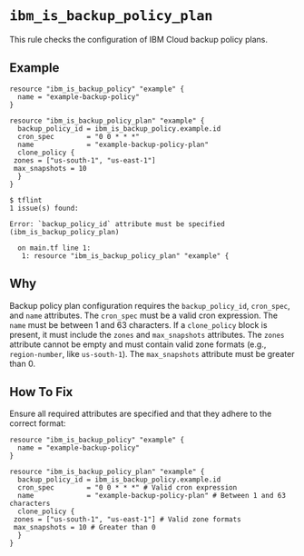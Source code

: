 # `ibm_is_backup_policy_plan`

This rule checks the configuration of IBM Cloud backup policy plans.

## Example

```hcl
resource "ibm_is_backup_policy" "example" {
  name = "example-backup-policy"
}

resource "ibm_is_backup_policy_plan" "example" {
  backup_policy_id = ibm_is_backup_policy.example.id
  cron_spec        = "0 0 * * *"
  name             = "example-backup-policy-plan"
  clone_policy {
 zones = ["us-south-1", "us-east-1"]
 max_snapshots = 10
  }
}
```

```console
$ tflint
1 issue(s) found:

Error: `backup_policy_id` attribute must be specified (ibm_is_backup_policy_plan)

  on main.tf line 1:
   1: resource "ibm_is_backup_policy_plan" "example" {
```

## Why

Backup policy plan configuration requires the `backup_policy_id`, `cron_spec`, and `name` attributes. The `cron_spec` must be a valid cron expression. The `name` must be between 1 and 63 characters. If a `clone_policy` block is present, it must include the `zones` and `max_snapshots` attributes. The `zones` attribute cannot be empty and must contain valid zone formats (e.g., `region-number`, like `us-south-1`). The `max_snapshots` attribute must be greater than 0.

## How To Fix

Ensure all required attributes are specified and that they adhere to the correct format:

```hcl
resource "ibm_is_backup_policy" "example" {
  name = "example-backup-policy"
}

resource "ibm_is_backup_policy_plan" "example" {
  backup_policy_id = ibm_is_backup_policy.example.id
  cron_spec        = "0 0 * * *" # Valid cron expression
  name             = "example-backup-policy-plan" # Between 1 and 63 characters
  clone_policy {
 zones = ["us-south-1", "us-east-1"] # Valid zone formats
 max_snapshots = 10 # Greater than 0
  }
}
```